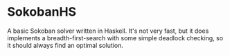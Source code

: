 SokobanHS
=========

A basic Sokoban solver written in Haskell. It's not very fast, but it does implements a breadth-first-search with some simple deadlock checking, so it should always find an optimal solution.
